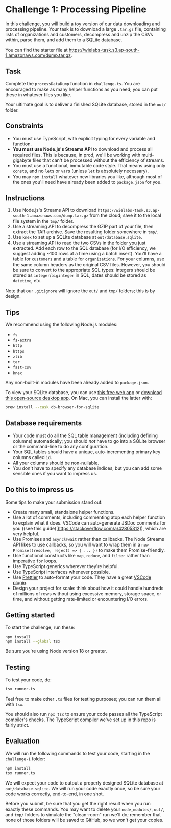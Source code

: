 # Challenge 1: Processing Pipeline

In this challenge, you will build a toy version of our data downloading and processing pipeline. Your task is to download a large `.tar.gz` file, containing lists of organizations and customers, decompress and unzip the CSVs within, parse them, and add them to a SQLite database.

You can find the starter file at <https://wielabs-task.s3.ap-south-1.amazonaws.com/dump.tar.gz>.

## Task

Complete the `processDataDump` function in `challenge.ts`. You are encouraged to make as many helper functions as you need; you can put these in whatever files you like.

Your ultimate goal is to deliver a finished SQLite database, stored in the `out/` folder.

## Constraints
- You must use TypeScript, with explicit typing for every variable and function.
- **You must use Node.js's Streams API** to download and process all required files. This is because, in prod, we'll be working with multi-gigabyte files that can't be processed without the efficiency of streams.
- You must use a functional, immutable code style. That means using only `const`s, and no `let`s or `var`s (unless `let` is absolutely necessary).
- You may `npm install` whatever new libraries you like, although most of the ones you'll need have already been added to `package.json` for you.

## Instructions

1. Use Node.js's Streams API to download `https://wielabs-task.s3.ap-south-1.amazonaws.com/dump.tar.gz` from the cloud; save it to the local file system in the `tmp/` folder.
2. Use a streaming API to decompress the GZIP part of your file, then extract the TAR archive. Save the resulting folder somewhere in `tmp/`.
3. Use `knex` to set up a SQLite database at `out/database.sqlite`.
4. Use a streaming API to read the two CSVs in the folder you just extracted. Add each row to the SQL database (for I/O efficiency, we suggest adding ~100 rows at a time using a batch insert). You'll have a table for `customers` and a table for `organizations`. For your columns, use the same column headers as the original CSV files. However, you should be sure to convert to the appropriate SQL types: integers should be stored as `integer`/`biginteger` in SQL, dates should be stored as `datetime`, etc.

Note that our `.gitignore` will ignore the `out/` and `tmp/` folders; this is by design.

## Tips

We recommend using the following Node.js modules:

- `fs`
- `fs-extra`
- `http`
- `https`
- `zlib`
- `tar`
- `fast-csv`
- `knex`

Any non-built-in modules have been already added to `package.json`.

To view your SQLite database, you can use [this free web app](https://sqliteviewer.app/) or [download this open-source desktop app](https://github.com/sqlitebrowser/sqlitebrowser). On Mac, you can install the latter with:

```sh
brew install --cask db-browser-for-sqlite
```

## Database requirements

- Your code must do all the SQL table management (including defining columns) automatically; you should _not_ have to go into a SQLite browser or the command-line to do any configuration.
- Your SQL tables should have a unique, auto-incrementing primary key columns called `id`.
- All your columns should be non-nullable.
- You don't have to specify any database indices, but you can add some sensible ones if you want to impress us.

## Do this to impress us

Some tips to make your submission stand out:

- Create many small, standalone helper functions.
- Use a lot of comments, including commenting atop each helper function to explain what it does. VSCode can auto-generate JSDoc comments for you ((see this guide)[https://stackoverflow.com/a/42805312]), which are very helpful.
- Use Promises and `async`/`await` rather than callbacks. The Node Streams API likes to use callbacks, so you will want to wrap them in a `new Promise((resolve, reject) => { ... })` to make them Promise-friendly.
- Use functional constructs like `map`, `reduce`, and `filter` rather than imperative `for` loops.
- Use TypeScript generics wherever they're helpful.
- Use TypeScript interfaces whenever possible.
- Use [Prettier](https://prettier.io/) to auto-format your code. They have a great [VSCode plugin](https://github.com/prettier/prettier-vscode).
- Design your project for scale: think about how it could handle hundreds of millions of rows without using excessive memory, storage space, or time, and without getting rate-limited or encountering I/O errors.

## Getting started

To start the challenge, run these:

```sh
npm install
npm install --global tsx
```

Be sure you're using Node version 18 or greater.

## Testing

To test your code, do:

```sh
tsx runner.ts
```

Feel free to make other `.ts` files for testing purposes; you can run them all with `tsx`.

You should also run `npx tsc` to ensure your code passes all the TypeScript compiler's checks. The TypeScript compiler we've set up in this repo is fairly strict.

## Evaluation

We will run the following commands to test your code, starting in the `challenge-1` folder:

```sh
npm install
tsx runner.ts
```

We will expect your code to output a properly designed SQLite database at `out/database.sqlite`. We will run your code exactly once, so be sure your code works correctly, end-to-end, in one shot.

Before you submit, be sure that you get the right result when you run exactly these commands. You may want to delete your `node_modules/`, `out/`, and `tmp/` folders to simulate the "clean-room" run we'll do; remember that none of those folders will be saved to GitHub, so we won't get your copies.